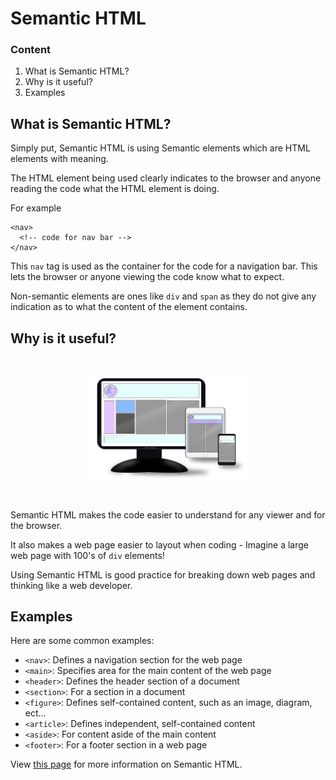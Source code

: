 # Semantic HTML

### Content

1. What is Semantic HTML?
2. Why is it useful?
3. Examples

## What is Semantic HTML?

Simply put, Semantic HTML is using Semantic elements which are HTML elements with meaning.

The HTML element being used clearly indicates to the browser and anyone reading the code what the HTML element is doing.

For example

```
<nav> 
  <!-- code for nav bar -->
</nav>
```

This `nav` tag is used as the container for the code for a navigation bar. This lets the browser or anyone viewing the code know what to expect.

Non-semantic elements are ones like `div` and `span` as they do not give any indication as to what the content of the element contains.

## Why is it useful?

<br>
<p align="center" >
  <img src="./assets/page-layout.png" width="50%" />
</p>
<br>

Semantic HTML makes the code easier to understand for any viewer and for the browser.

It also makes a web page easier to layout when coding - Imagine a large web page with 100's of `div` elements!

Using Semantic HTML is good practice for breaking down web pages and thinking like a web developer.

## Examples

Here are some common examples:

- `<nav>`: Defines a navigation section for the web page
- `<main>`: Specifies area for the main content of the web page
- `<header>`: Defines the header section of a document
- `<section>`: For a section in a document
- `<figure>`: Defines self-contained content, such as an image, diagram, ect...
- `<article>`: Defines independent, self-contained content
- `<aside>`: For content aside of the main content
- `<footer>`: For a footer section in a web page

View [this page](https://www.w3schools.com/html/html5_semantic_elements.asp) for more information on Semantic HTML.
